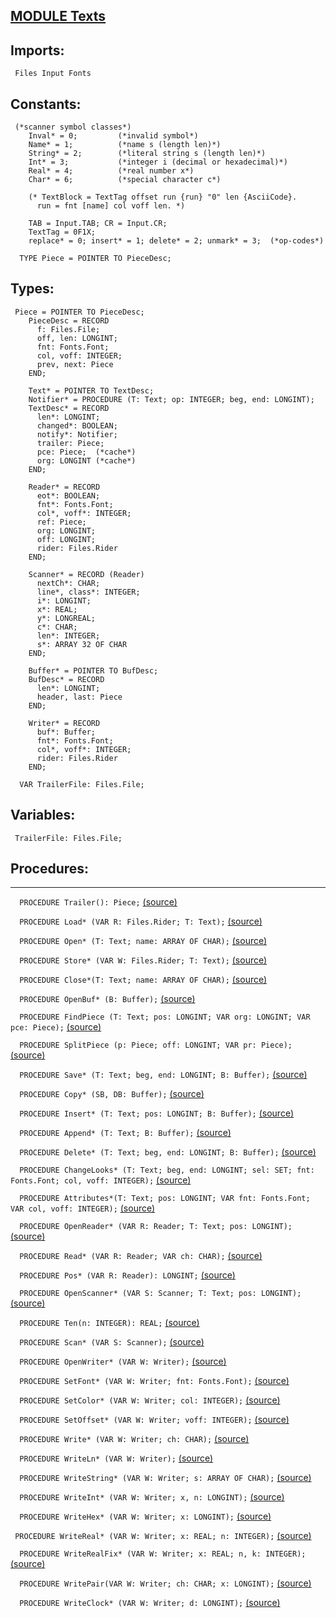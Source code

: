 
## [MODULE Texts](https://github.com/io-core/Edit/blob/main/Texts.Mod)

  ## Imports:
` Files Input Fonts`

## Constants:
```
 (*scanner symbol classes*)
    Inval* = 0;         (*invalid symbol*)
    Name* = 1;          (*name s (length len)*)
    String* = 2;        (*literal string s (length len)*)
    Int* = 3;           (*integer i (decimal or hexadecimal)*)
    Real* = 4;          (*real number x*)
    Char* = 6;          (*special character c*)

    (* TextBlock = TextTag offset run {run} "0" len {AsciiCode}.
      run = fnt [name] col voff len. *)

    TAB = Input.TAB; CR = Input.CR;
    TextTag = 0F1X;
    replace* = 0; insert* = 1; delete* = 2; unmark* = 3;  (*op-codes*)

  TYPE Piece = POINTER TO PieceDesc;
```
## Types:
```
 Piece = POINTER TO PieceDesc;
    PieceDesc = RECORD
      f: Files.File;
      off, len: LONGINT;
      fnt: Fonts.Font;
      col, voff: INTEGER;
      prev, next: Piece
    END;

    Text* = POINTER TO TextDesc;
    Notifier* = PROCEDURE (T: Text; op: INTEGER; beg, end: LONGINT);
    TextDesc* = RECORD
      len*: LONGINT;
      changed*: BOOLEAN;
      notify*: Notifier;
      trailer: Piece;
      pce: Piece;  (*cache*)
      org: LONGINT (*cache*)
    END;

    Reader* = RECORD
      eot*: BOOLEAN;
      fnt*: Fonts.Font;
      col*, voff*: INTEGER;
      ref: Piece;
      org: LONGINT;
      off: LONGINT;
      rider: Files.Rider
    END;

    Scanner* = RECORD (Reader)
      nextCh*: CHAR;
      line*, class*: INTEGER;
      i*: LONGINT;
      x*: REAL;
      y*: LONGREAL;
      c*: CHAR;
      len*: INTEGER;
      s*: ARRAY 32 OF CHAR
    END;

    Buffer* = POINTER TO BufDesc;
    BufDesc* = RECORD
      len*: LONGINT;
      header, last: Piece
    END;

    Writer* = RECORD
      buf*: Buffer;
      fnt*: Fonts.Font;
      col*, voff*: INTEGER;
      rider: Files.Rider
    END;     

  VAR TrailerFile: Files.File;
```
## Variables:
```
 TrailerFile: Files.File;

```
## Procedures:
---

`  PROCEDURE Trailer(): Piece;` [(source)](https://github.com/io-core/Edit/blob/main/Texts.Mod#L81)


`  PROCEDURE Load* (VAR R: Files.Rider; T: Text);` [(source)](https://github.com/io-core/Edit/blob/main/Texts.Mod#L87)


`  PROCEDURE Open* (T: Text; name: ARRAY OF CHAR);` [(source)](https://github.com/io-core/Edit/blob/main/Texts.Mod#L113)


`  PROCEDURE Store* (VAR W: Files.Rider; T: Text);` [(source)](https://github.com/io-core/Edit/blob/main/Texts.Mod#L131)


`  PROCEDURE Close*(T: Text; name: ARRAY OF CHAR);` [(source)](https://github.com/io-core/Edit/blob/main/Texts.Mod#L165)


`  PROCEDURE OpenBuf* (B: Buffer);` [(source)](https://github.com/io-core/Edit/blob/main/Texts.Mod#L173)


`  PROCEDURE FindPiece (T: Text; pos: LONGINT; VAR org: LONGINT; VAR pce: Piece);` [(source)](https://github.com/io-core/Edit/blob/main/Texts.Mod#L178)


`  PROCEDURE SplitPiece (p: Piece; off: LONGINT; VAR pr: Piece);` [(source)](https://github.com/io-core/Edit/blob/main/Texts.Mod#L190)


`  PROCEDURE Save* (T: Text; beg, end: LONGINT; B: Buffer);` [(source)](https://github.com/io-core/Edit/blob/main/Texts.Mod#L205)


`  PROCEDURE Copy* (SB, DB: Buffer);` [(source)](https://github.com/io-core/Edit/blob/main/Texts.Mod#L223)


`  PROCEDURE Insert* (T: Text; pos: LONGINT; B: Buffer);` [(source)](https://github.com/io-core/Edit/blob/main/Texts.Mod#L232)


`  PROCEDURE Append* (T: Text; B: Buffer);` [(source)](https://github.com/io-core/Edit/blob/main/Texts.Mod#L251)


`  PROCEDURE Delete* (T: Text; beg, end: LONGINT; B: Buffer);` [(source)](https://github.com/io-core/Edit/blob/main/Texts.Mod#L255)


`  PROCEDURE ChangeLooks* (T: Text; beg, end: LONGINT; sel: SET; fnt: Fonts.Font; col, voff: INTEGER);` [(source)](https://github.com/io-core/Edit/blob/main/Texts.Mod#L273)


`  PROCEDURE Attributes*(T: Text; pos: LONGINT; VAR fnt: Fonts.Font; VAR col, voff: INTEGER);` [(source)](https://github.com/io-core/Edit/blob/main/Texts.Mod#L290)


`  PROCEDURE OpenReader* (VAR R: Reader; T: Text; pos: LONGINT);` [(source)](https://github.com/io-core/Edit/blob/main/Texts.Mod#L297)


`  PROCEDURE Read* (VAR R: Reader; VAR ch: CHAR);` [(source)](https://github.com/io-core/Edit/blob/main/Texts.Mod#L304)


`  PROCEDURE Pos* (VAR R: Reader): LONGINT;` [(source)](https://github.com/io-core/Edit/blob/main/Texts.Mod#L315)


`  PROCEDURE OpenScanner* (VAR S: Scanner; T: Text; pos: LONGINT);` [(source)](https://github.com/io-core/Edit/blob/main/Texts.Mod#L321)


`  PROCEDURE Ten(n: INTEGER): REAL;` [(source)](https://github.com/io-core/Edit/blob/main/Texts.Mod#L329)


`  PROCEDURE Scan* (VAR S: Scanner);` [(source)](https://github.com/io-core/Edit/blob/main/Texts.Mod#L339)


`  PROCEDURE OpenWriter* (VAR W: Writer);` [(source)](https://github.com/io-core/Edit/blob/main/Texts.Mod#L406)


`  PROCEDURE SetFont* (VAR W: Writer; fnt: Fonts.Font);` [(source)](https://github.com/io-core/Edit/blob/main/Texts.Mod#L412)


`  PROCEDURE SetColor* (VAR W: Writer; col: INTEGER);` [(source)](https://github.com/io-core/Edit/blob/main/Texts.Mod#L416)


`  PROCEDURE SetOffset* (VAR W: Writer; voff: INTEGER);` [(source)](https://github.com/io-core/Edit/blob/main/Texts.Mod#L420)


`  PROCEDURE Write* (VAR W: Writer; ch: CHAR);` [(source)](https://github.com/io-core/Edit/blob/main/Texts.Mod#L424)


`  PROCEDURE WriteLn* (VAR W: Writer);` [(source)](https://github.com/io-core/Edit/blob/main/Texts.Mod#L437)


`  PROCEDURE WriteString* (VAR W: Writer; s: ARRAY OF CHAR);` [(source)](https://github.com/io-core/Edit/blob/main/Texts.Mod#L441)


`  PROCEDURE WriteInt* (VAR W: Writer; x, n: LONGINT);` [(source)](https://github.com/io-core/Edit/blob/main/Texts.Mod#L447)


`  PROCEDURE WriteHex* (VAR W: Writer; x: LONGINT);` [(source)](https://github.com/io-core/Edit/blob/main/Texts.Mod#L463)


` PROCEDURE WriteReal* (VAR W: Writer; x: REAL; n: INTEGER);` [(source)](https://github.com/io-core/Edit/blob/main/Texts.Mod#L474)


`  PROCEDURE WriteRealFix* (VAR W: Writer; x: REAL; n, k: INTEGER);` [(source)](https://github.com/io-core/Edit/blob/main/Texts.Mod#L504)


`  PROCEDURE WritePair(VAR W: Writer; ch: CHAR; x: LONGINT);` [(source)](https://github.com/io-core/Edit/blob/main/Texts.Mod#L525)


`  PROCEDURE WriteClock* (VAR W: Writer; d: LONGINT);` [(source)](https://github.com/io-core/Edit/blob/main/Texts.Mod#L530)


